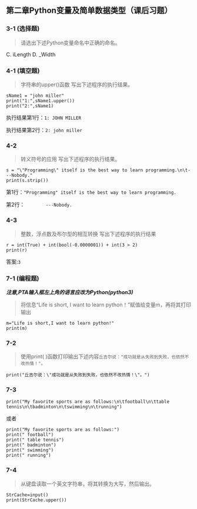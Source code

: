 ## 第二章Python变量及简单数据类型（课后习题）

### 3-1 (选择题)
>请选出下述Python变量命名中正确的命名。

C. iLength
D. _Width

### 4-1 (填空题)

>字符串的upper()函数
写出下述程序的执行结果。
```
sName1 = "john miller"
print("1:",sName1.upper())
print("2:",sName1)
```

执行结果第1行：`1: JOHN MILLER`

执行结果第2行：`2: john miller`

### 4-2

>转义符号的应用
写出下述程序的执行结果。
```
s = "\"Programming\" itself is the best way to learn programming.\n\t---Nobody."
print(s.strip())
```

第1行：`"Programming" itself is the best way to learn programming.`

第2行：`        ---Nobody.`

### 4-3

>整数，浮点数及布尔型的相互转换
写出下述程序的执行结果
```
r = int(True) + int(bool(-0.0000001)) + int(3 > 2)
print(r)
```
答案:`3`

### 7-1 (编程题)

***注意,PTA输入框左上角的语言应改为Python(python3)***
>将信息“Life is short, I want to learn python！”赋值给变量m，再将其打印输出  


```
m="Life is short,I want to learn python!"
print(m)
```

### 7-2
>使用print( )函数打印输出下述内容`丘吉尔说："成功就是从失败到失败，也依然不改热情！"。`

```
print("丘吉尔说：\"成功就是从失败到失败，也依然不改热情！\"。")
```

### 7-3

```
print("My favorite sports are as follows:\n\tfootball\n\ttable tennis\n\tbadminton\n\tswimming\n\trunning")
```

或者

```
print("My favorite sports are as follows:")
print("	football")
print("	table tennis")
print("	badminton")
print("	swimming")
print("	running")
```

### 7-4

>从键盘读取一个英文字符串，将其转换为大写，然后输出。

```
StrCache=input()
print(StrCache.upper())
```